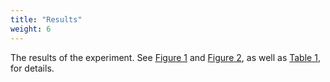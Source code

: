 ```yaml
---
title: "Results"
weight: 6
---
```

The results of the experiment. See [Figure 1](#figure-1) and [Figure 2](#figure-2), as well as [Table 1](#table-1), for details.
